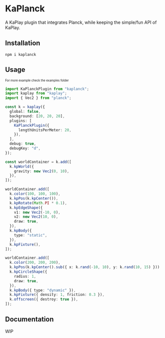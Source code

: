 # KaPlanck

A KaPlay plugin that integrates Planck, while keeping the simple/fun API of KaPlay.

## Installation

```shell
npm i kaplanck
```

## Usage

<sub><sup>For more example check the examples folder</sup></sub>

```ts
import KaPlanckPlugin from "kaplanck";
import kaplay from "kaplay";
import { Vec2 } from "planck";

const k = kaplay({
  global: false,
  background: [20, 20, 20],
  plugins: [
    KaPlanckPlugin({
      lengthUnitsPerMeter: 20,
    }),
  ],
  debug: true,
  debugKey: "d",
});

const worldContainer = k.add([
  k.kpWorld({
    gravity: new Vec2(0, 10),
  }),
]);

worldContainer.add([
  k.color(100, 100, 100),
  k.kpPos(k.kpCenter()),
  k.kpRotate(Math.PI * 0.1),
  k.kpEdgeShape({
    v1: new Vec2(-10, 0),
    v2: new Vec2(10, 0),
    draw: true,
  }),
  k.kpBody({
    type: "static",
  }),
  k.kpFixture(),
]);

worldContainer.add([
  k.color(200, 200, 200),
  k.kpPos(k.kpCenter().sub({ x: k.rand(-10, 10), y: k.rand(10, 15) })),
  k.kpCircleShape({
    radius: 1,
    draw: true,
  }),
  k.kpBody({ type: "dynamic" }),
  k.kpFixture({ density: 1, friction: 0.3 }),
  k.offscreen({ destroy: true }),
]);
```

## Documentation

WIP
